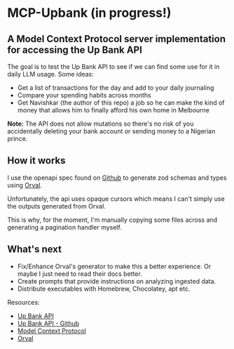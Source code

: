 # MCP-Upbank (in progress!)

## A Model Context Protocol server implementation for accessing the Up Bank API

The goal is to test the Up Bank API to see if we can find some use for it in daily LLM usage.
Some ideas:

- Get a list of transactions for the day and add to your daily journaling
- Compare your spending habits across months
- Get Navishkar (the author of this repo) a job so he can make the kind of money that allows him to finally afford his own home in Melbourne

__Note:__ The API does not allow mutations so there's no risk of you accidentally deleting your bank account or sending money to a Nigerian prince.

## How it works

I use the openapi spec found on [Github](https://github.com/up-banking/api) to generate zod schemas and types using [Orval](https://orval.dev/).

Unfortunately, the api uses opaque cursors which means I can't simply use the outputs generated from Orval. 

This is why, for the moment, I'm manually copying some files across and generating a pagination handler myself.

## What's next

- Fix/Enhance Orval's generator to make this a better experience. Or maybe I just need to read their docs better.
- Create prompts that provide instructions on analyzing ingested data. 
- Distribute executables with Homebrew, Chocolatey, apt etc.

Resources:

- [Up Bank API](https://developer.up.com.au/)
- [Up Bank API - Github](https://github.com/up-banking/api)
- [Model Context Protocol](https://modelcontextprotocol.io/)
- [Orval](https://orval.dev/)
